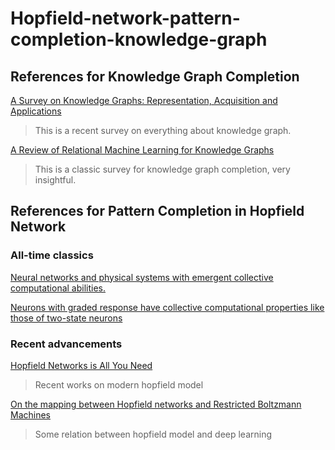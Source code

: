 # Hopfield-network-pattern-completion-knowledge-graph

## References for Knowledge Graph Completion
[A Survey on Knowledge Graphs: Representation, Acquisition and Applications](https://arxiv.org/abs/2002.00388)
> This is a recent survey on everything about knowledge graph.

[A Review of Relational Machine Learning for Knowledge Graphs](https://arxiv.org/abs/1503.00759)
> This is a classic survey for knowledge graph completion, very insightful.

## References for Pattern Completion in Hopfield Network
### All-time classics
[Neural networks and physical systems with emergent collective computational abilities.](https://www.ncbi.nlm.nih.gov/pmc/articles/PMC346238/)

[Neurons with graded response have collective computational properties like those of two-state neurons](https://www.pnas.org/content/81/10/3088.short)

### Recent advancements
[Hopfield Networks is All You Need](https://arxiv.org/abs/2008.02217)
> Recent works on modern hopfield model

[On the mapping between Hopfield networks and Restricted Boltzmann Machines](https://openreview.net/pdf?id=RGJbergVIoO)
> Some relation between hopfield model and deep learning

